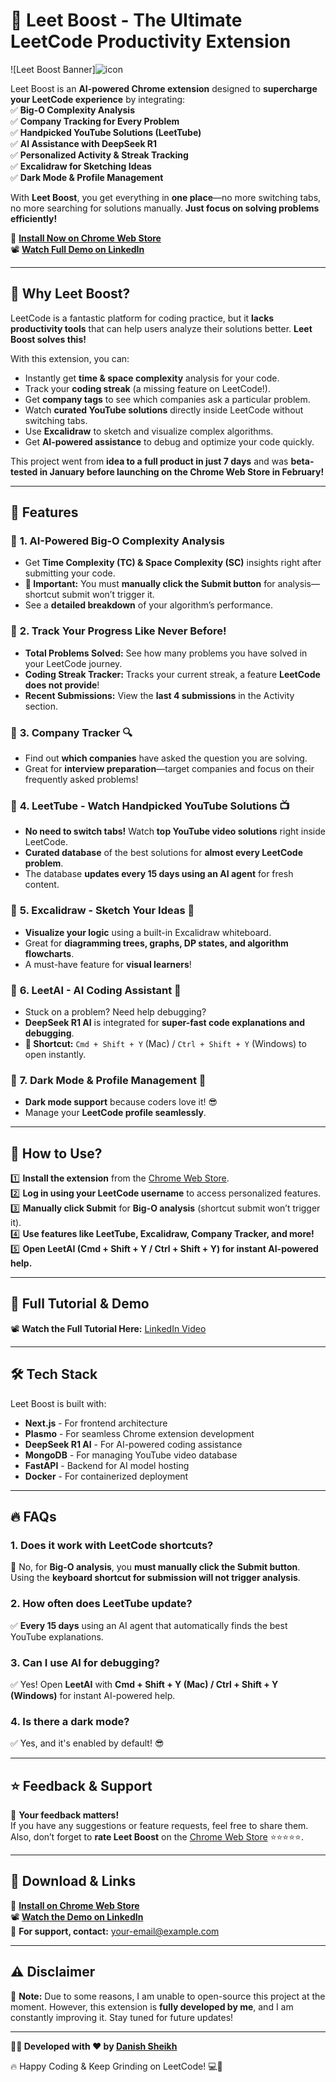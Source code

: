 # 🚀 Leet Boost - The Ultimate LeetCode Productivity Extension  

![Leet Boost Banner]![icon](https://github.com/user-attachments/assets/cf0ff30a-a6db-41d9-9d2d-bdbc4a9940b1)
 

Leet Boost is an **AI-powered Chrome extension** designed to **supercharge your LeetCode experience** by integrating:  
✅ **Big-O Complexity Analysis**  
✅ **Company Tracking for Every Problem**  
✅ **Handpicked YouTube Solutions (LeetTube)**  
✅ **AI Assistance with DeepSeek R1**  
✅ **Personalized Activity & Streak Tracking**  
✅ **Excalidraw for Sketching Ideas**  
✅ **Dark Mode & Profile Management**  

With **Leet Boost**, you get everything in **one place**—no more switching tabs, no more searching for solutions manually. **Just focus on solving problems efficiently!**  

🔗 **[Install Now on Chrome Web Store](https://chromewebstore.google.com/detail/leet-boost/flaiolpaemmhhehdgcigplkjgbgiealf?utm_source=item-share-cp )**  
📽️ **[Watch Full Demo on LinkedIn](#)**  

---

## 🎯 Why Leet Boost?  

LeetCode is a fantastic platform for coding practice, but it **lacks productivity tools** that can help users analyze their solutions better. **Leet Boost solves this!**  

With this extension, you can:  
- Instantly get **time & space complexity** analysis for your code.  
- Track your **coding streak** (a missing feature on LeetCode!).  
- Get **company tags** to see which companies ask a particular problem.  
- Watch **curated YouTube solutions** directly inside LeetCode without switching tabs.  
- Use **Excalidraw** to sketch and visualize complex algorithms.  
- Get **AI-powered assistance** to debug and optimize your code quickly.  

This project went from **idea to a full product in just 7 days** and was **beta-tested in January before launching on the Chrome Web Store in February!**  

---

## 🚀 Features  

### 🔹 **1. AI-Powered Big-O Complexity Analysis**  
- Get **Time Complexity (TC) & Space Complexity (SC)** insights right after submitting your code.  
- **🚨 Important:** You must **manually click the Submit button** for analysis—shortcut submit won’t trigger it.  
- See a **detailed breakdown** of your algorithm’s performance.  

### 🔹 **2. Track Your Progress Like Never Before!**  
- **Total Problems Solved:** See how many problems you have solved in your LeetCode journey.  
- **Coding Streak Tracker:** Tracks your current streak, a feature **LeetCode does not provide**!  
- **Recent Submissions:** View the **last 4 submissions** in the Activity section.  

### 🔹 **3. Company Tracker 🔍**  
- Find out **which companies** have asked the question you are solving.  
- Great for **interview preparation**—target companies and focus on their frequently asked problems!  

### 🔹 **4. LeetTube - Watch Handpicked YouTube Solutions 📺**  
- **No need to switch tabs!** Watch **top YouTube video solutions** right inside LeetCode.  
- **Curated database** of the best solutions for **almost every LeetCode problem**.  
- The database **updates every 15 days using an AI agent** for fresh content.  

### 🔹 **5. Excalidraw - Sketch Your Ideas 🎨**  
- **Visualize your logic** using a built-in Excalidraw whiteboard.  
- Great for **diagramming trees, graphs, DP states, and algorithm flowcharts**.  
- A must-have feature for **visual learners**!  

### 🔹 **6. LeetAI - AI Coding Assistant 🤖**  
- Stuck on a problem? Need help debugging?  
- **DeepSeek R1 AI** is integrated for **super-fast code explanations and debugging**.  
- **🚀 Shortcut:** `Cmd + Shift + Y` (Mac) / `Ctrl + Shift + Y` (Windows) to open instantly.  

### 🔹 **7. Dark Mode & Profile Management 🌙**  
- **Dark mode support** because coders love it! 😎  
- Manage your **LeetCode profile seamlessly**.  

---

## 📌 How to Use?  

1️⃣ **Install the extension** from the [Chrome Web Store](#).  
2️⃣ **Log in using your LeetCode username** to access personalized features.  
3️⃣ **Manually click Submit** for **Big-O analysis** (shortcut submit won’t trigger it).  
4️⃣ **Use features like LeetTube, Excalidraw, Company Tracker, and more!**  
5️⃣ **Open LeetAI (Cmd + Shift + Y / Ctrl + Shift + Y) for instant AI-powered help.**  

---

## 🎥 Full Tutorial & Demo  

📽️ **Watch the Full Tutorial Here:** [LinkedIn Video](#)  

---

## 🛠️ Tech Stack  

Leet Boost is built with:  
- **Next.js** - For frontend architecture  
- **Plasmo** - For seamless Chrome extension development  
- **DeepSeek R1 AI** - For AI-powered coding assistance  
- **MongoDB** - For managing YouTube video database  
- **FastAPI** - Backend for AI model hosting  
- **Docker** - For containerized deployment  

---

## 🔥 FAQs  

### **1. Does it work with LeetCode shortcuts?**  
🚨 No, for **Big-O analysis**, you **must manually click the Submit button**. Using the **keyboard shortcut for submission will not trigger analysis**.  

### **2. How often does LeetTube update?**  
✅ **Every 15 days** using an AI agent that automatically finds the best YouTube explanations.  

### **3. Can I use AI for debugging?**  
✅ Yes! Open **LeetAI** with **Cmd + Shift + Y (Mac) / Ctrl + Shift + Y (Windows)** for instant AI-powered help.  

### **4. Is there a dark mode?**  
✅ Yes, and it's enabled by default! 😎  

---

## ⭐ Feedback & Support  

💬 **Your feedback matters!**  
If you have any suggestions or feature requests, feel free to share them. Also, don’t forget to **rate Leet Boost** on the [Chrome Web Store](#) ⭐⭐⭐⭐⭐.  

---

## 🔗 Download & Links  

🚀 **[Install on Chrome Web Store](https://chromewebstore.google.com/detail/leet-boost/flaiolpaemmhhehdgcigplkjgbgiealf?utm_source=item-share-cp )**  
📽️ **[Watch the Demo on LinkedIn](#)**  
📧 **For support, contact:** [your-email@example.com](sheikhsk1122@gmail.com)  

---

## ⚠ Disclaimer  

🚨 **Note:** Due to some reasons, I am unable to open-source this project at the moment. However, this extension is **fully developed by me**, and I am constantly improving it. Stay tuned for future updates!  

---

**👨‍💻 Developed with ❤️ by [Danish Sheikh](#)**  

🔥 Happy Coding & Keep Grinding on LeetCode! 💻🚀  
